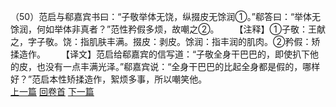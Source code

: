 （50）范启与郗嘉宾书曰：“子敬举体无饶，纵掇皮无馀润①。”郗答曰：“举体无馀润，何如举体非真者？”范性矜假多烦，故嘲之②。
　　【注释】①子敬：王献之，字子敬。饶：指肌肤丰满。掇皮：剥皮。馀润：指丰润的肌肉。②矜假：矫揉造作。
　　【译文】范启给郗嘉宾的信写道：“子敬全身干巴巴的，即使扒下他的皮，也没有一点丰满光泽。”郗嘉宾说：“全身干巴巴的比起全身都是假的，哪样好？”范启本性矫揉造作，絮烦多事，所以嘲笑他。
<br>[上一篇](25_49) [回卷首](25_00) [下一篇](25_51)
